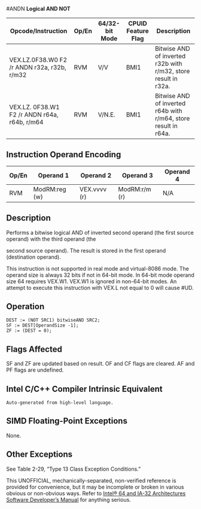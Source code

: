 #ANDN
**Logical AND NOT**

| Opcode/Instruction                           | Op/En | 64/32-bit Mode | CPUID Feature Flag | Description                                                    |
| -------------------------------------------- | ----- | -------------- | ------------------ | -------------------------------------------------------------- |
| VEX.LZ.0F38.W0 F2 /r ANDN r32a, r32b, r/m32  | RVM   | V/V            | BMI1               | Bitwise AND of inverted r32b with r/m32, store result in r32a. |
| VEX.LZ. 0F38.W1 F2 /r ANDN r64a, r64b, r/m64 | RVM   | V/N.E.         | BMI1               | Bitwise AND of inverted r64b with r/m64, store result in r64a. |

## Instruction Operand Encoding

| Op/En | Operand 1     | Operand 2    | Operand 3     | Operand 4 |
| ----- | ------------- | ------------ | ------------- | --------- |
| RVM   | ModRM:reg (w) | VEX.vvvv (r) | ModRM:r/m (r) | N/A       |

## Description

Performs a bitwise logical AND of inverted second operand (the first source operand) with the third operand (the

second source operand). The result is stored in the first operand (destination operand).

This instruction is not supported in real mode and virtual-8086 mode. The operand size is always 32 bits if not in 64-bit mode. In 64-bit mode operand size 64 requires VEX.W1. VEX.W1 is ignored in non-64-bit modes. An attempt to execute this instruction with VEX.L not equal to 0 will cause #​​​UD.

## Operation

```
DEST := (NOT SRC1) bitwiseAND SRC2;
SF := DEST[OperandSize -1];
ZF := (DEST = 0);

```

## Flags Affected

SF and ZF are updated based on result. OF and CF flags are cleared. AF and PF flags are undefined.

## Intel C/C++ Compiler Intrinsic Equivalent

```
Auto-generated from high-level language.

```

## SIMD Floating-Point Exceptions

None.

## Other Exceptions

See Table 2-29, “Type 13 Class Exception Conditions.”

This UNOFFICIAL, mechanically-separated, non-verified reference is provided for convenience, but it may be
incomplete or broken in various obvious or non-obvious
ways. Refer to [Intel® 64 and IA-32 Architectures Software Developer’s Manual](https://software.intel.com/en-us/download/intel-64-and-ia-32-architectures-sdm-combined-volumes-1-2a-2b-2c-2d-3a-3b-3c-3d-and-4) for anything serious.
